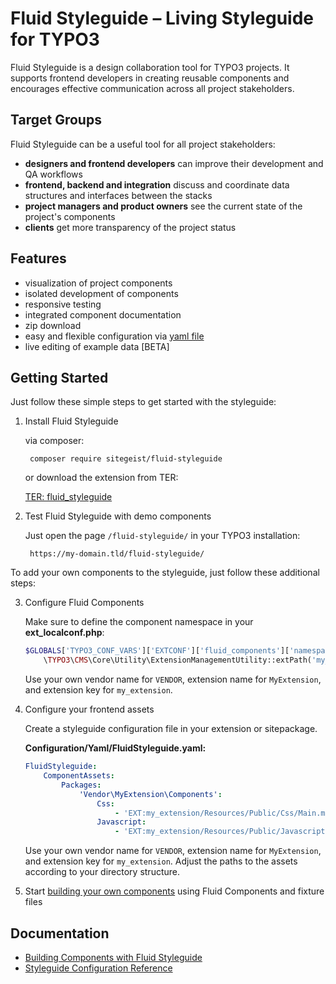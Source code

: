 # Fluid Styleguide – Living Styleguide for TYPO3

Fluid Styleguide is a design collaboration tool for TYPO3 projects. It supports frontend developers in creating reusable
components and encourages effective communication across all project stakeholders.

## Target Groups

Fluid Styleguide can be a useful tool for all project stakeholders:

* **designers and frontend developers** can improve their development and QA workflows
* **frontend, backend and integration** discuss and coordinate data structures and interfaces between the stacks
* **project managers and product owners** see the current state of the project's components
* **clients** get more transparency of the project status

## Features

* visualization of project components
* isolated development of components
* responsive testing
* integrated component documentation
* zip download
* easy and flexible configuration via [yaml file](./Documentation/ConfigurationReference.md)
* live editing of example data [BETA]

## Getting Started

Just follow these simple steps to get started with the styleguide:

1. Install Fluid Styleguide

    via composer:

        composer require sitegeist/fluid-styleguide

    or download the extension from TER:

    [TER: fluid_styleguide](https://extensions.typo3.org/extension/fluid_styleguide/)

2. Test Fluid Styleguide with demo components

    Just open the page `/fluid-styleguide/` in your TYPO3 installation:

        https://my-domain.tld/fluid-styleguide/

To add your own components to the styleguide, just follow these additional steps:

3. Configure Fluid Components

    Make sure to define the component namespace in your **ext_localconf.php**:

    ```php
    $GLOBALS['TYPO3_CONF_VARS']['EXTCONF']['fluid_components']['namespaces']['VENDOR\\MyExtension\\Components'] =
        \TYPO3\CMS\Core\Utility\ExtensionManagementUtility::extPath('my_extension', 'Resources/Private/Components');
    ```

    Use your own vendor name for `VENDOR`, extension name for `MyExtension`, and extension key for `my_extension`.

4. Configure your frontend assets

    Create a styleguide configuration file in your extension or sitepackage.
    
    **Configuration/Yaml/FluidStyleguide.yaml:**

    ```yaml
    FluidStyleguide:
        ComponentAssets:
            Packages:
                'Vendor\MyExtension\Components':
                    Css:
                        - 'EXT:my_extension/Resources/Public/Css/Main.min.css'
                    Javascript:
                        - 'EXT:my_extension/Resources/Public/Javascript/Main.min.js'
    ```

    Use your own vendor name for `VENDOR`, extension name for `MyExtension`, and extension key for `my_extension`.
    Adjust the paths to the assets according to your directory structure.

5. Start [building your own components](./Documentation/BuildingComponents.md) using Fluid Components and fixture files

## Documentation

* [Building Components with Fluid Styleguide](./Documentation/BuildingComponents.md)
* [Styleguide Configuration Reference](./Documentation/ConfigurationReference.md)
